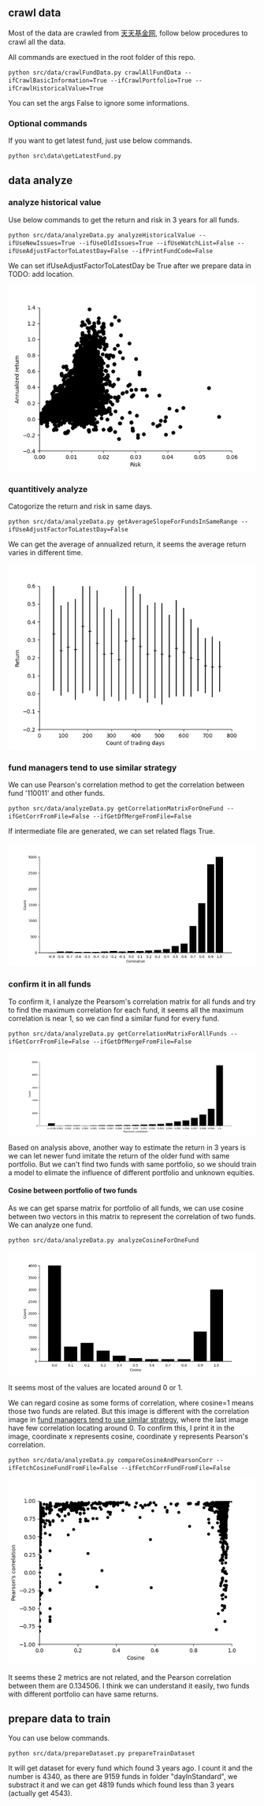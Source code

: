 ## crawl data

Most of the data are crawled from [天天基金网](https://fund.eastmoney.com/), follow below procedures to crawl all the data.

All commands are exectued in the root folder of this repo.
```
python src/data/crawlFundData.py crawlAllFundData --ifCrawlBasicInformation=True --ifCrawlPortfolio=True --ifCrawlHistoricalValue=True
```
You can set the args False to ignore some informations.

### Optional commands

If you want to get latest fund, just use below commands.
```
python src\data\getLatestFund.py
```

## data analyze

### analyze historical value

Use below commands to get the return and risk in 3 years for all funds.
```
python src/data/analyzeData.py analyzeHistoricalValue --ifUseNewIssues=True --ifUseOldIssues=True --ifUseWatchList=False --ifUseAdjustFactorToLatestDay=False --ifPrintFundCode=False
```

We can set ifUseAdjustFactorToLatestDay be True after we prepare data in TODO: add location.

![risk_return_noWatchlist_useNewIssues_useOldIssues_notUseAdjustFactor](image/risk_return_noWatchlist_useNewIssues_useOldIssues_notUseAdjustFactor.png)


### quantitively analyze
Catogorize the return and risk in same days.
```
python src/data/analyzeData.py getAverageSlopeForFundsInSameRange --ifUseAdjustFactorToLatestDay=False
```
We can get the average of annualized return, it seems the average return varies in different time.

![averageReturn_30_notUseAdjustFactor](image/averageReturn_30_notUseAdjustFactor.png)


### fund managers tend to use similar strategy

We can use Pearson's correlation method to get the correlation between fund '110011' and other funds.
```
python src/data/analyzeData.py getCorrelationMatrixForOneFund --ifGetCorrFromFile=False --ifGetDfMergeFromFile=False
```

If intermediate file are generated, we can set related flags True.

![correlation_110011](image/correlation_110011.png)

### confirm it in all funds
To confirm it, I analyze the Pearsom's correlation matrix for all funds and try to find the maximum correlation for each fund, it seems all the maximum correlation is near 1, so we can find a similar fund for every fund.
```
python src/data/analyzeData.py getCorrelationMatrixForAllFunds --ifGetCorrFromFile=False --ifGetDfMergeFromFile=False
```

![maximum_correlation](image/maximum_correlation.png)

Based on analysis above, another way to estimate the return in 3 years is we can let newer fund imitate the return of the older fund with same portfolio. But we can't find two funds with same portfolio, so we should train a model to elimate the influence of different portfolio and unknown equities.

#### Cosine between portfolio of two funds
As we can get sparse matrix for portfolio of all funds, we can use cosine between two vectors in this matrix to represent the correlation of two funds.
We can analyze one fund.
```
python src/data/analyzeData.py analyzeCosineForOneFund
```

![cosine_110011](image/cosine_110011.png)

It seems most of the values are located around 0 or 1.

We can regard cosine as some forms of correlation, where cosine=1 means those two funds are related. But this image is different with the correlation image in [fund managers tend to use similar strategy](#fund-managers-tend-to-use-similar-strategy), where the last image have few correlation locating around 0. To confirm this, I print it in the image, coordinate x represents cosine, coordinate y represents Pearson's correlation.
```
python src/data/analyzeData.py compareCosineAndPearsonCorr --ifFetchCosineFundFromFile=False --ifFetchCorrFundFromFile=False
```

![cosine_PearsonCorr](image/cosine_PearsonCorr_110011.png)

It seems these 2 metrics are not related, and the Pearson correlation between them are 0.134506. I think we can understand it easily, two funds with different portfolio can have same returns.

## prepare data to train

You can use below commands.
```
python src/data/prepareDataset.py prepareTrainDataset
```
It will get dataset for every fund which found 3 years ago. I count it and the number is 4340, as there are 9159 funds in folder "dayInStandard", we substract it and we can get 4819 funds which found less than 3 years (actually get 4543).

